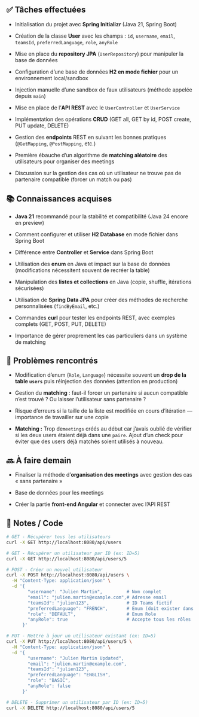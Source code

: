 ## ✅ Tâches effectuées

- Initialisation du projet avec **Spring Initializr** (Java 21, Spring Boot)
    
- Création de la classe **User** avec les champs : `id`, `username`, `email`, `teamsId`, `preferredLanguage`, `role`, `anyRole`
    
- Mise en place du **repository JPA** (`UserRepository`) pour manipuler la base de données
    
- Configuration d’une base de données **H2 en mode fichier** pour un environnement local/sandbox
    
- Injection manuelle d’une sandbox de faux utilisateurs (méthode appelée depuis `main`)
    
- Mise en place de l’**API REST** avec le `UserController` et `UserService`
    
- Implémentation des opérations **CRUD** (GET all, GET by id, POST create, PUT update, DELETE)
    
- Gestion des **endpoints** REST en suivant les bonnes pratiques (`@GetMapping`, `@PostMapping`, etc.)
    
- Première ébauche d’un algorithme de **matching aléatoire** des utilisateurs pour organiser des meetings
    
- Discussion sur la gestion des cas où un utilisateur ne trouve pas de partenaire compatible (forcer un match ou pas)
	

## 📚 Connaissances acquises

- **Java 21** recommandé pour la stabilité et compatibilité (Java 24 encore en preview)
    
- Comment configurer et utiliser **H2 Database** en mode fichier dans Spring Boot
    
- Différence entre **Controller** et **Service** dans Spring Boot
    
- Utilisation des **enum** en Java et impact sur la base de données (modifications nécessitent souvent de recréer la table)
    
- Manipulation des **listes et collections** en Java (copie, shuffle, itérations sécurisées)
    
- Utilisation de **Spring Data JPA** pour créer des méthodes de recherche personnalisées (`findByEmail`, etc.)
    
- Commandes **curl** pour tester les endpoints REST, avec exemples complets (GET, POST, PUT, DELETE)
    
- Importance de gérer proprement les cas particuliers dans un système de matching
	

## 🐞 Problèmes rencontrés

- Modification d’enum (`Role`, `Language`) nécessite souvent un **drop de la table `users`** puis réinjection des données (attention en production)
    
- Gestion du **matching** : faut-il forcer un partenaire si aucun compatible n’est trouvé ? Ou laisser l’utilisateur sans partenaire ?
    
- Risque d’erreurs si la taille de la liste est modifiée en cours d’itération — importance de travailler sur une copie
	
- **Matching :**  Trop de`meetings` créés au début car j’avais oublié de vérifier si les deux users étaient déjà dans une `paire`.  Ajout d’un check pour éviter que des users déjà matchés soient utilisés à nouveau.

## 🔜 À faire demain

- Finaliser la méthode d’**organisation des meetings** avec gestion des cas « sans partenaire »
	
- Base de données pour les meetings
	
- Créer la partie **front-end Angular** et connecter avec l’API REST
	

## 🧩 Notes / Code
```bash
# GET - Récupérer tous les utilisateurs
curl -X GET http://localhost:8080/api/users

# GET - Récupérer un utilisateur par ID (ex: ID=5)
curl -X GET http://localhost:8080/api/users/5

# POST - Créer un nouvel utilisateur
curl -X POST http://localhost:8080/api/users \
  -H "Content-Type: application/json" \
  -d '{ 
        "username": "Julien Martin",         # Nom complet
        "email": "julien.martin@example.com",# Adresse email
        "teamsId": "julien123",              # ID Teams fictif
        "preferredLanguage": "FRENCH",       # Enum (doit exister dans ton code)
        "role": "DEFAULT",                   # Enum Role
        "anyRole": true                      # Accepte tous les rôles
      }'

# PUT - Mettre à jour un utilisateur existant (ex: ID=5)
curl -X PUT http://localhost:8080/api/users/5 \
  -H "Content-Type: application/json" \
  -d '{ 
        "username": "Julien Martin Updated",
        "email": "julien.martin@example.com",
        "teamsId": "julien123",
        "preferredLanguage": "ENGLISH",
        "role": "BASIC",
        "anyRole": false
      }'

# DELETE - Supprimer un utilisateur par ID (ex: ID=5)
curl -X DELETE http://localhost:8080/api/users/5

```

